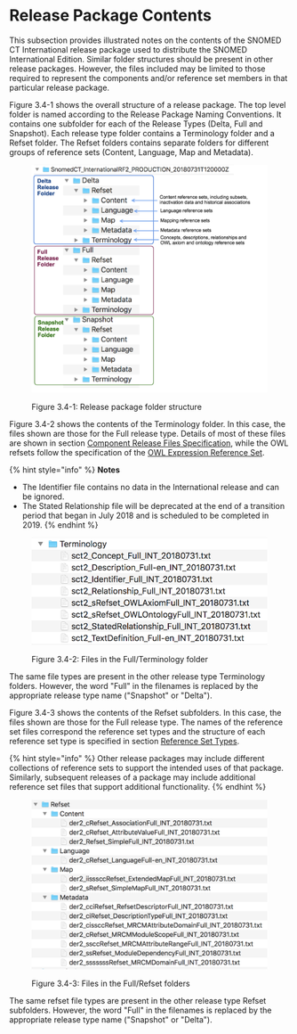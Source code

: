 # Release Package Contents

This subsection provides illustrated notes on the contents of the SNOMED CT International release package used to distribute the SNOMED International Edition. Similar folder structures should be present in other release packages. However, the files included may be limited to those required to represent the components and/or reference set members in that particular release package.

Figure 3.4-1 shows the overall structure of a release package. The top level folder is named according to the Release Package Naming Conventions. It contains one subfolder for each of the Release Types (Delta, Full and Snapshot). Each release type folder contains a Terminology folder and a Refset folder. The Refset folders contains separate folders for different groups of reference sets (Content, Language, Map and Metadata).

<div data-full-width="true"><figure><img src="../images/71172630.png" alt=""><figcaption><p>Figure 3.4-1: Release package folder structure</p></figcaption></figure></div>

Figure 3.4-2 shows the contents of the Terminology folder. In this case, the files shown are those for the Full release type. Details of most of these files are shown in section [Component Release Files Specification](../component-release-file-specification/4-component-release-files-specification.md), while the OWL refsets follow the specification of the [OWL Expression Reference Set](../reference-set-release-file-specification/5.2-reference-set-types/5.2.1-content-reference-sets/5.2.1.9-owl-expression-reference-set.md).

{% hint style="info" %}
**Notes**

* The Identifier file contains no data in the International release and can be ignored.
* The Stated Relationship file will be deprecated at the end of a transition period that began in July 2018 and is scheduled to be completed in 2019.
{% endhint %}

<div data-full-width="true"><figure><img src="../images/71172632.png" alt=""><figcaption><p>Figure 3.4-2: Files in the Full/Terminology folder</p></figcaption></figure></div>

The same file types are present in the other release type Terminology folders. However, the word "Full" in the filenames is replaced by the appropriate release type name ("Snapshot" or "Delta").

Figure 3.4-3 shows the contents of the Refset subfolders. In this case, the files shown are those for the Full release type. The names of the reference set files correspond the reference set types and the structure of each reference set type is specified in section [Reference Set Types](../reference-set-release-file-specification/5.2-reference-set-types/).

{% hint style="info" %}
Other release packages may include different collections of reference sets to support the intended uses of that package. Similarly, subsequent releases of a package may include additional reference set files that support additional functionality.
{% endhint %}

<div data-full-width="true"><figure><img src="../images/71172631.png" alt=""><figcaption><p>Figure 3.4-3: Files in the Full/Refset folders</p></figcaption></figure></div>

The same refset file types are present in the other release type Refset subfolders. However, the word "Full" in the filenames is replaced by the appropriate release type name ("Snapshot" or "Delta").
